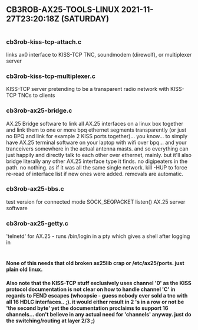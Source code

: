 ## CB3ROB-AX25-TOOLS-LINUX 2021-11-27T23:20:18Z (SATURDAY)
#
### cb3rob-kiss-tcp-attach.c
links ax0 interface to KISS-TCP TNC, soundmodem (direwolf), or multiplexer server
### cb3rob-kiss-tcp-multiplexer.c
KISS-TCP server pretending to be a transparent radio network with KISS-TCP TNCs to clients
### cb3rob-ax25-bridge.c
AX.25 Bridge software to link all AX.25 interfaces on a linux box together and link them to one or more bpq ethernet segments transparently (or just no BPQ and link for example 2 KISS ports together)... you know... to simply have AX.25 terminal software on your laptop with wifi over bpq... and your tranceivers somewhere in the actual antenna masts. and so everything can just happily and directly talk to each other over ethernet, mainly. but it'll also bridge literally any other AX.25 interface type it finds. no digipeaters in the path. no nothing. as if it was all the same single network. kill -HUP to force re-read of interface list if new ones were added. removals are automatic.
### cb3rob-ax25-bbs.c
test version for connected mode SOCK_SEQPACKET listen() AX.25 server software
### cb3rob-ax25-getty.c
'telnetd' for AX.25 - runs /bin/login in a pty which gives a shell after logging in
#
#### None of this needs that old broken ax25lib crap or /etc/ax25/ports. just plain old linux.
#### Also note that the KISS-TCP stuff exclusively uses channel '0' as the KISS protocol documentation is not clear on how to handle channel 'C' in regards to FEND escapes (whoopsie - guess nobody ever sold a tnc with all 16 HDLC interfaces.. ;). it would either result in 2 's in a row or not be 'the second byte' yet the documentation proclaims to support 16 channels... don't believe in any actual need for 'channels' anyway. just do the switching/routing at layer 2/3 ;)
